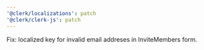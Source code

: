 ```yaml
---
'@clerk/localizations': patch
'@clerk/clerk-js': patch
---
```


Fix: localized key for invalid email addreses in InviteMembers form.
